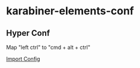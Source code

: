 # karabiner-elements-conf

## Hyper Conf
Map "left ctrl" to "cmd + alt + ctrl"

[Import Config](karabiner://karabiner/assets/complex_modifications/import?url=https://raw.githubusercontent.com/RexQian/karabiner-elements-conf/master/hyper.json)

